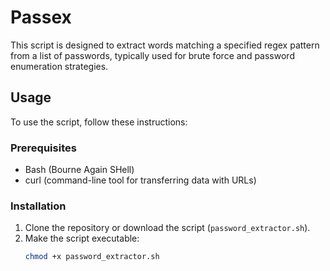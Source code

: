 # Passex

This script is designed to extract words matching a specified regex pattern from a list of passwords, typically used for brute force and password enumeration strategies.

## Usage

To use the script, follow these instructions:

### Prerequisites

- Bash (Bourne Again SHell)
- curl (command-line tool for transferring data with URLs)

### Installation

1. Clone the repository or download the script (`password_extractor.sh`).
2. Make the script executable:
   ```bash
   chmod +x password_extractor.sh
